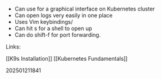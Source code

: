 * Can use for a graphical interface on Kubernetes cluster
* Can open logs very easily in one place
* Uses Vim keybindings/
* Can hit s for a shell to open up
* Can do shift-f for port forwarding.


Links:

[[K9s Installation]]
[[Kubernetes Fundamentals]]

202501211841